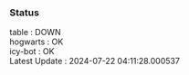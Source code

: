 ### Status


table : DOWN  
hogwarts : OK  
icy-bot : OK  
Latest Update : 2024-07-22 04:11:28.000537
